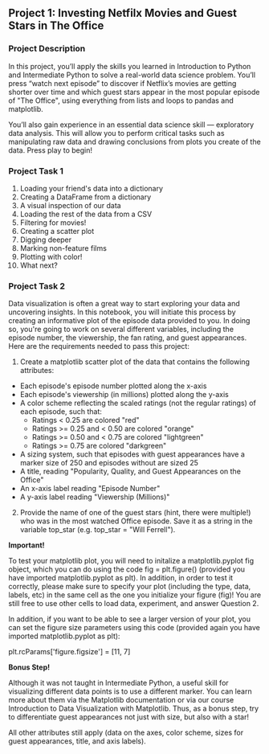 ## Project 1: Investing Netfilx Movies and Guest Stars in The Office
### Project Description
In this project, you’ll apply the skills you learned in Introduction to Python and Intermediate Python to solve a real-world data science problem. You’ll press “watch next episode” to discover if Netflix’s movies are getting shorter over time and which guest stars appear in the most popular episode of "The Office", using everything from lists and loops to pandas and matplotlib.

You’ll also gain experience in an essential data science skill — exploratory data analysis. This will allow you to perform critical tasks such as manipulating raw data and drawing conclusions from plots you create of the data. Press play to begin!
### Project Task 1
1. Loading your friend's data into a dictionary
2. Creating a DataFrame from a dictionary
3. A visual inspection of our data
4. Loading the rest of the data from a CSV
5. Filtering for movies!
6. Creating a scatter plot
7. Digging deeper
8. Marking non-feature films
9. Plotting with color!
10. What next?

### Project Task 2
Data visualization is often a great way to start exploring your data and uncovering insights. In this notebook, you will initiate this process by creating an informative plot of the episode data provided to you. In doing so, you're going to work on several different variables, including the episode number, the viewership, the fan rating, and guest appearances. Here are the requirements needed to pass this project:

1. Create a matplotlib scatter plot of the data that contains the following attributes:

* Each episode's episode number plotted along the x-axis
* Each episode's viewership (in millions) plotted along the y-axis
* A color scheme reflecting the scaled ratings (not the regular ratings) of each episode, such that:
    * Ratings < 0.25 are colored "red"
    * Ratings >= 0.25 and < 0.50 are colored "orange"
    * Ratings >= 0.50 and < 0.75 are colored "lightgreen"
    * Ratings >= 0.75 are colored "darkgreen"
* A sizing system, such that episodes with guest appearances have a marker size of 250 and episodes without are sized 25
* A title, reading "Popularity, Quality, and Guest Appearances on the Office"
* An x-axis label reading "Episode Number"
* A y-axis label reading "Viewership (Millions)"

2. Provide the name of one of the guest stars (hint, there were multiple!) who was in the most watched Office episode. Save it as a string in the variable top_star (e.g. top_star = "Will Ferrell").

**Important!**

To test your matplotlib plot, you will need to initalize a matplotlib.pyplot fig object, which you can do using the code fig = plt.figure() (provided you have imported matplotlib.pyplot as plt). In addition, in order to test it correctly, please make sure to specify your plot (including the type, data, labels, etc) in the same cell as the one you initialize your figure (fig)! You are still free to use other cells to load data, experiment, and answer Question 2.

In addition, if you want to be able to see a larger version of your plot, you can set the figure size parameters using this code (provided again you have imported matplotlib.pyplot as plt):

plt.rcParams['figure.figsize'] = [11, 7]

**Bonus Step!**

Although it was not taught in Intermediate Python, a useful skill for visualizing different data points is to use a different marker. You can learn more about them via the Matplotlib documentation or via our course Introduction to Data Visualization with Matplotlib. Thus, as a bonus step, try to differentiate guest appearances not just with size, but also with a star!

All other attributes still apply (data on the axes, color scheme, sizes for guest appearances, title, and axis labels).

